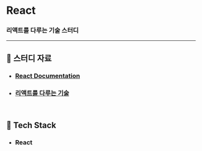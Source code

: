 # React

### 리액트를 다루는 기술 스터디

---

## :book: 스터디 자료

* ### [React Documentation](https://legacy.reactjs.org/docs/getting-started.html)
* ### [리액트를 다루는 기술](https://github.com/velopert/learning-react)

<br>

## :notebook_with_decorative_cover: Tech Stack

* ### React
